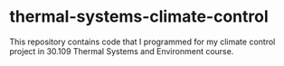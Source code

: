 # thermal-systems-climate-control
This repository contains code that I programmed for my climate control project in 30.109 Thermal Systems and Environment course.
